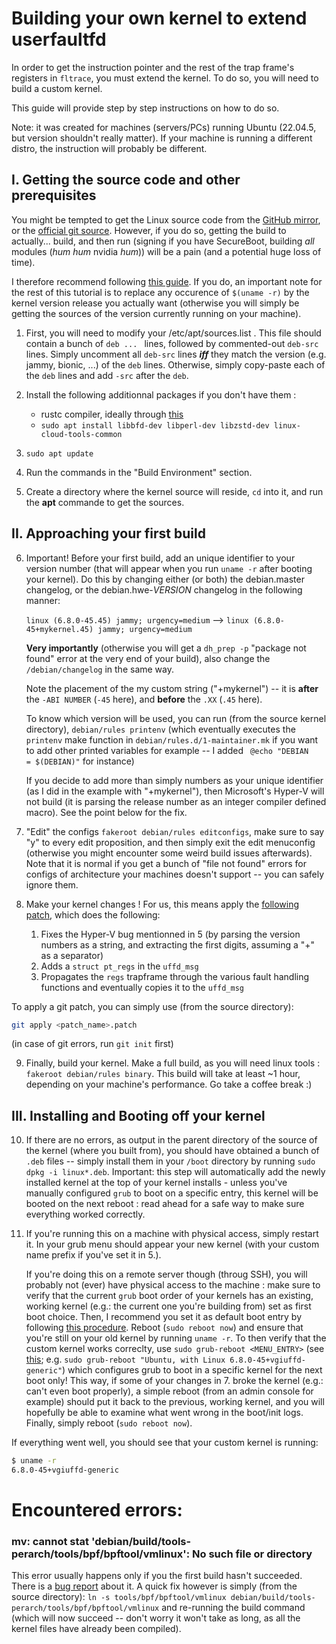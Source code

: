 # Building your own kernel to extend userfaultfd

In order to get the instruction pointer and the rest of the trap frame's registers in `fltrace`, you must extend the kernel. To do so, you will need to build a custom kernel. 

This guide will provide step by step instructions on how to do so.

Note: it was created for machines (servers/PCs) running Ubuntu (22.04.5, but version shouldn't really matter). If your machine is running a different distro, the instruction will probably be different.

## I. Getting the source code and other prerequisites

You might be tempted to get the Linux source code from the [GitHub mirror](https://github.com/torvalds/linux), or the [official git source](https://git.kernel.org/pub/scm/linux/kernel/git/stable/linux.git/). However, if you do so, getting the build to actually... build, and then run (signing if you have SecureBoot, building _all_ modules (*hum hum* nvidia *hum*)) will be a pain (and a potential huge loss of time).

I therefore recommend following [this guide](https://wiki.ubuntu.com/Kernel/BuildYourOwnKernel). If you do, an important note for the rest of this tutorial is to replace any occurence of `$(uname -r)` by the kernel version release you actually want (otherwise you will simply be getting the sources of the version currently running on your machine).

1. First, you will need to modify your /etc/apt/sources.list . This file should contain a bunch of `deb ... ` lines, followed by commented-out `deb-src` lines. Simply uncomment all `deb-src` lines ***iff*** they match the version (e.g. jammy, bionic, ...) of the `deb` lines. Otherwise, simply copy-paste each of the `deb` lines and add `-src` after the `deb`.

2. Install the following additionnal packages if you don't have them :
    * rustc compiler, ideally through [this](https://www.rust-lang.org/tools/install) 
    * `sudo apt install libbfd-dev libperl-dev libzstd-dev linux-cloud-tools-common`


3. `sudo apt update`

4. Run the commands in the "Build Environment" section. 
5. Create a directory where the kernel source will reside, `cd` into it, and run the **apt** commande to get the sources.

## II. Approaching your first build

6. Important! Before your first build, add an unique identifier to your version number (that will appear when you run `uname -r` after booting your kernel). Do this by changing either (or both) the debian.master changelog, or the debian.hwe-*VERSION* changelog in the following manner: 

    `linux (6.8.0-45.45) jammy; urgency=medium` --> `linux (6.8.0-45+mykernel.45) jammy; urgency=medium`
    
    **Very importantly** (otherwise you will get a `dh_prep -p` "package not found" error at the very end of your build), also change the `/debian/changelog` in the same way.

    Note the placement of the my custom string ("+mykernel") -- it is **after** the `-ABI NUMBER` (`-45` here), and **before** the `.XX` (`.45` here).

    To know which version will be used, you can run (from the source kernel directory), `debian/rules printenv` (which eventually executes the `printenv` make function in `debian/rules.d/1-maintainer.mk` if you want to add other printed variables for example -- I added `	@echo "DEBIAN                    = $(DEBIAN)"` for instance)

    If you decide to add more than simply numbers as your unique identifier (as I did in the example with "+mykernel"), then Microsoft's Hyper-V will not build (it is parsing the release number as an integer compiler defined macro). See the point below for the fix.

7. "Edit" the configs `fakeroot debian/rules editconfigs`, make sure to say "y" to every edit proposition, and then simply exit the edit menuconfig (otherwise you might encounter some weird build issues afterwards). Note that it is normal if you get a bunch of "file not found" errors for configs of architecture your machines doesn't support -- you can safely ignore them.

8. Make your kernel changes ! For us, this means apply the [following patch](victor_uffd_irq_enabled.patch), which does the following:
    1. Fixes the Hyper-V bug mentionned in 5 (by parsing the version numbers as a string, and extracting the first digits, assuming a "+" as a separator)
    2. Adds a `struct pt_regs` in the `uffd_msg`
    3. Propagates the `regs` trapframe through the various fault handling functions and eventually copies it to the `uffd_msg`

To apply a git patch, you can simply use (from the source directory):
```bash
git apply <patch_name>.patch
```
(in case of git errors, run `git init` first)


9. Finally, build your kernel. Make a full build, as you will need linux tools : `fakeroot debian/rules binary`. This build will take at least ~1 hour, depending on your machine's performance. Go take a coffee break :)

##  III. Installing and Booting off your kernel 

10. If there are no errors, as output in the parent directory of the source of the kernel (where you built from), you should have obtained a bunch of `.deb` files -- simply install them in your `/boot` directory by running `sudo dpkg -i linux*.deb`. Important: this step will automatically add the newly installed kernel at the top of your kernel installs - unless you've manually configured `grub` to boot on a specific entry, this kernel will be booted on the next reboot : read ahead for a safe way to make sure everything worked correctly.

11. If you're running this on a machine with physical access, simply restart it. In your grub menu should appear your new kernel (with your custom name prefix if you've set it in 5.). 
    
    If you're doing this on a remote server though (throug SSH), you will probably not (ever) have physical access to the machine : make sure to verify that the current `grub` boot order of your kernels has an existing, working kernel (e.g.: the current one you're building from) set as first boot choice. Then, I recommend you set it as default boot entry by following [this procedure](https://unix.stackexchange.com/a/327686/672581). Reboot (`sudo reboot now`) and ensure that you're still on your old kernel by running `uname -r`. To then verify that the custom kernel works correclty, use `sudo grub-reboot <MENU_ENTRY>` (see [this](https://askubuntu.com/questions/574295/how-can-i-get-grub2-to-boot-a-different-option-only-on-the-next-boot); e.g. `sudo grub-reboot "Ubuntu, with Linux 6.8.0-45+vgiuffd-generic"`) which configures grub to boot in a specific kernel for the next boot only! This way, if some of your changes in 7. broke the kernel (e.g.: can't even boot properly), a simple reboot (from an admin console for example) should put it back to the previous, working kernel, and you will hopefully be able to examine what went wrong in the boot/init logs. Finally, simply reboot (`sudo reboot now`). 
    
    
If everything went well, you should see that your custom kernel is running: 

```bash
$ uname -r
6.8.0-45+vgiuffd-generic
```

# Encountered errors:

### mv: cannot stat 'debian/build/tools-perarch/tools/bpf/bpftool/vmlinux': No such file or directory

This error usually happens only if you the first build hasn't succeeded. There is a [bug report](https://bugs.launchpad.net/ubuntu/+source/linux/+bug/2047683) about it. A quick fix however is simply (from the source directory): `ln -s tools/bpf/bpftool/vmlinux debian/build/tools-perarch/tools/bpf/bpftool/vmlinux` and re-running the build command (which will now succeed -- don't worry it won't take as long, as all the kernel files have already been compiled).  